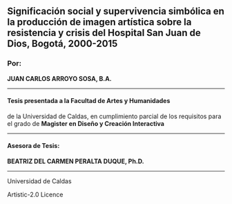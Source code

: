 

## **Significación social y supervivencia simbólica en la producción de imagen artística sobre la resistencia y crisis del Hospital San Juan de Dios, Bogotá, 2000-2015**



### Por:

**JUAN CARLOS ARROYO SOSA, B.A.**

---

#### Tesis presentada a la Facultad de Artes y Humanidades  
de la Universidad de Caldas, en cumplimiento parcial de los requisitos para el grado de **Magister en Diseño y Creación Interactiva**

---

#### Asesora de Tesis:  
**BEATRIZ DEL CARMEN PERALTA DUQUE, Ph.D.**

---

Universidad de Caldas

Artistic-2.0 Licence
